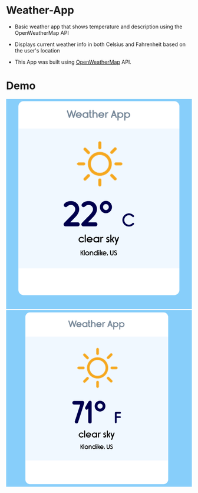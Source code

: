 # Weather-App

- Basic weather app that shows temperature and description using the OpenWeatherMap API
- Displays current weather info in both Celsius and Fahrenheit based on the user's location

- This App was built using [OpenWeatherMap](https://openweathermap.org/) API.

# Demo
![demo1](img/demo1.png)
![demo2](img/demo2.png)
